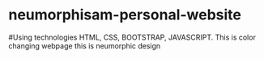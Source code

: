 # neumorphisam-personal-website
#Using technologies HTML, CSS, BOOTSTRAP, JAVASCRIPT.
 This is color changing webpage
 this is neumorphic design
